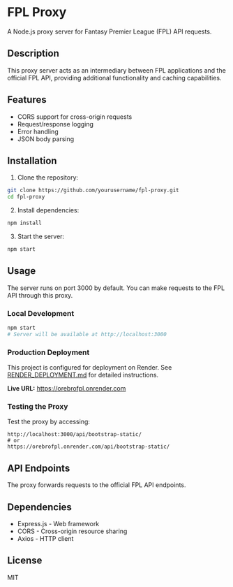 # FPL Proxy

A Node.js proxy server for Fantasy Premier League (FPL) API requests.

## Description

This proxy server acts as an intermediary between FPL applications and the official FPL API, providing additional functionality and caching capabilities.

## Features

- CORS support for cross-origin requests
- Request/response logging
- Error handling
- JSON body parsing

## Installation

1. Clone the repository:

```bash
git clone https://github.com/yourusername/fpl-proxy.git
cd fpl-proxy
```

2. Install dependencies:

```bash
npm install
```

3. Start the server:

```bash
npm start
```

## Usage

The server runs on port 3000 by default. You can make requests to the FPL API through this proxy.

### Local Development

```bash
npm start
# Server will be available at http://localhost:3000
```

### Production Deployment

This project is configured for deployment on Render. See [RENDER_DEPLOYMENT.md](./RENDER_DEPLOYMENT.md) for detailed instructions.

**Live URL:** https://orebrofpl.onrender.com

### Testing the Proxy

Test the proxy by accessing:

```
http://localhost:3000/api/bootstrap-static/
# or
https://orebrofpl.onrender.com/api/bootstrap-static/
```

## API Endpoints

The proxy forwards requests to the official FPL API endpoints.

## Dependencies

- Express.js - Web framework
- CORS - Cross-origin resource sharing
- Axios - HTTP client

## License

MIT
